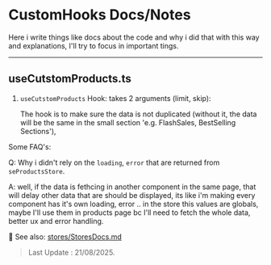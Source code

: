 # CustomHooks Docs/Notes

Here i write things like docs about the code and why i did that with this way and explanations, I'll try to focus in important tings.

---

## useCutstomProducts.ts

1. `useCutstomProducts` Hook: takes 2 arguments (limit, skip):

   The hook is to make sure the data is not duplicated (without it, the data will be the same in the small section 'e.g. FlashSales, BestSelling Sections'),

Some FAQ's:

Q: Why i didn't rely on the `loading`, `error` that are returned from `seProductsStore`.

A: well, if the data is fethcing in another component in the same page, that will delay other data that are should be displayed, its like i'm making every component has it's own loading, error .. in the store this values are globals, maybe I'll use them in products page bc I'll need to fetch the whole data, better ux and error handling.

📖 See also: [stores/StoresDocs.md](../stores/StoresDocs.md)

> Last Update : 21/08/2025.
